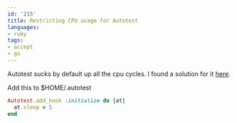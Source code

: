 ```yaml
---
id: '215'
title: Restricting CPU usage for Autotest
languages:
- ruby
tags:
- accept
- go
---
```

Autotest sucks by default up all the cpu cycles. I found a solution for it [here](http://www.movesonrails.com/articles/2008/02/06/autotest-100-cpu-solution).

Add this to $HOME/.autotest


```ruby
Autotest.add_hook :initialize do |at|
  at.sleep = 5
end
```
    

